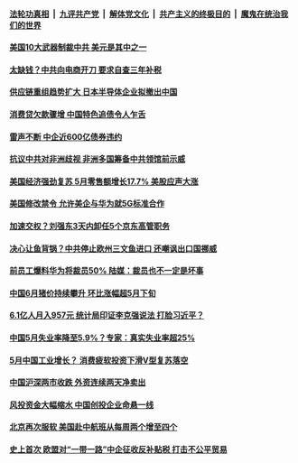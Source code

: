 ####  [法轮功真相](../../../../basic/blob/master/README.md?t=06171102) &nbsp;|&nbsp; [九评共产党](../../../../9ping.md/blob/master/README.md?t=06171102) &nbsp;|&nbsp; [解体党文化](../../../../jtdwh.md/blob/master/README.md?t=06171102)  &nbsp;|&nbsp; [共产主义的终极目的](../../../../gczydzjmd.md/blob/master/README.md?t=06171102) &nbsp;|&nbsp; [魔鬼在统治我们的世界](../../../../mgztzwmdsj.md/blob/master/README.md?t=06171102) 

#### [美国10大武器制裁中共 美元是其中之一](../pages/soh7/391057.md?t=06171102) 
#### [太缺钱？中共向电商开刀 要求自查三年补税](../pages/soh7/391069.md?t=06171102) 
#### [供应链重组趋势扩大 日本半导体企业拟撤出中国](../pages/soh7/391051.md?t=06171102) 
#### [消费贷欠款骤增 中国特色追债令人乍舌](../pages/soh7/391087.md?t=06171102) 
#### [雷声不断 中企近600亿债券违约](../pages/soh7/391075.md?t=06171102) 
#### [抗议中共对非洲歧视 非洲多国筹备中共领馆前示威](../pages/soh7/391009.md?t=06171102) 
#### [美国经济强劲复苏 5月零售额增长17.7% 美股应声大涨  ](../pages/soh7/391000.md?t=06171102) 
#### [美国修改禁令 允许美企与华为就5G标准合作](../pages/soh7/390802.md?t=06171102) 
#### [加速交权？刘强东3天内卸任5个京东高管职务](../pages/soh7/390793.md?t=06171102) 
#### [决心让鱼背锅？中共停止欧州三文鱼进口 还嘲讽出口国挪威 ](../pages/soh7/390775.md?t=06171102) 
#### [前员工爆料华为将裁员50%  陆媒：裁员也不一定是坏事](../pages/soh7/390742.md?t=06171102) 
#### [中国6月猪价持续攀升 环比涨幅超5月下旬](../pages/soh7/390760.md?t=06171102) 
#### [6.1亿人月入957元  统计局印证李克强说法 打脸习近平？](../pages/soh7/390607.md?t=06171102) 
#### [中国5月失业率降至5.9%？专家：真实失业率超25%](../pages/soh7/390631.md?t=06171102) 
#### [5月中国工业增长？ 消费疲软投资下滑V型复苏落空](../pages/soh7/390619.md?t=06171102) 
#### [中国沪深两市收跌 外资连续两天净卖出](../pages/soh7/390652.md?t=06171102) 
#### [风投资金大幅缩水 中国创投企业命悬一线](../pages/soh7/390646.md?t=06171102) 
#### [北京再次服软 美国赴中航班从每周两个增至四个](../pages/soh7/390634.md?t=06171102) 
#### [史上首次 欧盟对“一带一路”中企征收反补贴税 打击不公平贸易](../pages/soh7/390616.md?t=06171102) 

